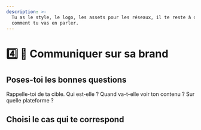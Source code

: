 ```yaml
---
description: >-
  Tu as le style, le logo, les assets pour les réseaux, il te reste à définir
  comment tu vas en parler.
---
```


# 4️⃣ 🚧 Communiquer sur sa brand

## Poses-toi les bonnes questions

Rappelle-toi de ta cible. Qui est-elle ? Quand va-t-elle voir ton contenu ? Sur quelle plateforme ?

## Choisi le cas qui te correspond

